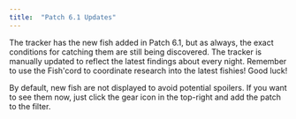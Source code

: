 ```yaml
---
title:  "Patch 6.1 Updates"
---
```


The tracker has the new fish added in Patch 6.1, but as always, the exact conditions for catching them are still being discovered.
The tracker is manually updated to reflect the latest findings about every night.
Remember to use the Fish'cord to coordinate research into the latest fishies! Good luck!

By default, new fish are not displayed to avoid potential spoilers. If you want to see them now, just click the gear icon in the top-right and add the patch to the filter.
